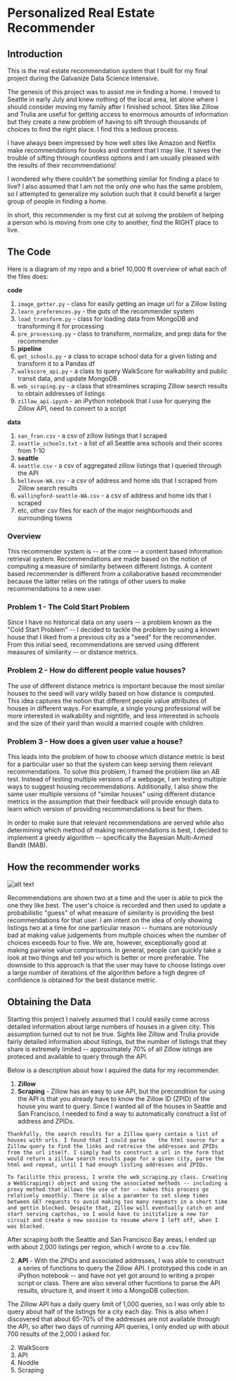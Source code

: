 # Personalized Real Estate Recommender


## Introduction

This is the real estate recommendation system that I built for my final project during the Galvanize Data Science Intensive.

The genesis of this project was to assist me in finding a home. I moved to Seattle in early July and knew nothing of the local area, let alone where I should consider moving my family after I finished school. Sites like Zillow and Trulia are useful for getting access to enormous amounts of information but they create a new problem of having to sift through thousands of choices to find the right place. I find this a tedious process.  

I have always been impressed by how well sites like Amazon and Netflix make recommendations for books and content that I may like. It saves the trouble of sifting through countless options and I am usually pleased with the results of their recommendations!  

I wondered why there couldn't be something similar for finding a place to live? I also assumed that I am not the only one who has the same problem, so I attempted to generalize my solution such that it could benefit a larger group of people in finding a home.  

In short, this recommender is my first cut at solving the problem of helping a person who is moving from one city to another, find the RIGHT place to live.

## The Code
Here is a diagram of my repo and a brief 10,000 ft overview of what each of the files does:

**code**

1. `image_getter.py` - class for easily getting an image url for a Zillow listing
2. `learn_preferences.py` - the guts of the recommender system 
3. `load_transform.py` - class for loading data from MongoDB and transforming it for processing
4. `pre_processing.py` - class to transform, normalize, and prep data for the recommender
5. **pipeline**
  1. `get_schools.py` - a class to scrape school data for a given listing and transform it to a Pandas df
  2. `walkscore_api.py` - a class to query WalkScore for walkability and public transit data, and update MongoDB
  3. `web_scraping.py` - a class that streamlines scraping Zillow search results to obtain addresses of listings
  4. `zillow_api.ipynb` - an iPython notebook that I use for querying the Zillow API, need to convert to a script 

**data**

1. `san_fran.csv` - a csv of zillow listings that I scraped
2. `seattle_schools.txt` - a list of all Seattle area schools and their scores from 1-10
3. **seattle**
  1. `seattle.csv` - a csv of aggregated zillow listings that I queried through the API
  2. `bellevue-WA.csv` - a csv of address and home ids that I scraped from Zillow search results
  3. `wallingford-seattle-WA.csv` - a csv of address and home ids that I scraped
  4. etc, other csv files for each of the major neighborhoods and surrounding towns
 
### Overview

This recommender system is -- at the core -- a content based information retrieval system. Recommendations are made based on the notion of computing a measure of similarity between different listings. A content based recommender is different from a collaborative based recommender because the latter relies on the ratings of other users to make recommendations to a new user. 

### Problem 1 - The Cold Start Problem
Since I have no historical data on any users -- a problem known as the "Cold Start Problem" -- I decided to tackle the problem by using a known house that I liked from a previous city as a "seed" for the recommender.  From this initial seed, recommendations are served using different measures of similarity -- or distance metrics. 

### Problem 2 - How do different people value houses?
The use of different distance metrics is important because the most similar houses to the seed will vary wildly based on how distance is computed. This idea captures the notion that different people value attributes of houses in different ways. For example, a single young professional will be more interested in walkability and nightlife, and less interested in schools and the size of their yard than would a married couple with children.   

### Problem 3 - How does a given user value a house?
This leads into the problem of how to choose which distance metric is best for a particular user so that the system can keep serving them relevant recommendations. To solve this problem, I framed the problem like an AB test. Instead of testing multiple versions of a webpage, I am testing multiple ways to suggest housing recommendations. Additionally, I also show the same user multiple versions of "similar houses" using different distance metrics in the assumption that their feedback will provide enough data to learn which version of providing recommendations is best for them.

In order to make sure that relevant recommendations are served while also determining which method of making recommendations is best, I decided to implement a greedy algorithm -- specifically the Bayesian Multi-Armed Bandit (MAB). 

## How the recommender works 
![alt text](https://github.com/MichaelAHood/real_estate_recommender/blob/master/data/algorithm.png)

Recommendations are shown two at a time and the user is able to pick the one they like best. The user's choice is recorded and then used to update a probabilistic "guess" of what measure of similarity is providing the best recommendations for that user. I am intent on the idea of only showing listings two at a time for one particular reason -- humans are notoriously bad at making value judgements from multiple choices when the number of choices exceeds four to five. We are, however, exceptionally good at making pairwise value comparisons. In general, people can quickly take a look at two things and tell you which is better or more preferable. The downside to this approach is that the user may have to choose listings over a large number of iterations of the algorithm before a high degree of confidence is obtained for the best distance metric.

## Obtaining the Data
Starting this project I naively assumed that I could easily come across detailed information about large numbers of houses in a given city. This assumption turned out to not be true. Sights like Zillow and Trulia provide fairly detailed information about listings, but the number of listings that they share is extremely limited -- approximately 70% of all Zillow istings are proteced and available to query through the API.

Below is a description about how I aquired the data for my recommender.

1. **Zillow**
  1. **Scraping** - Zillow has an easy to use API, but the precondition for using the API is that you already have to know the Zillow ID (ZPID) of the house you want to query. Since I wanted all of the houses in Seattle and San Francisco, I needed to find a way to automatically construct a list of address and ZPIDs. 

    Thankfully, the search results for a Zillow query contain a list of houses with urls. I found that I could parse    the html source for a Zillow query to find the links and retreive the addresses and ZPIDs from the url itself. I simply had to construct a url in the form that would return a zillow search results page for a given city, parse the html and repeat, until I had enough listing addresses and ZPIDs.

    To facilitte this process, I wrote the web_scraping.py class. Creating a WebScraping() object and using the associated methods -- including a proxy method that allows the use of tor -- makes this process go relatively smoothly. There is also a paramter to set sleep times between GET requests to avoid making too many requests in a short time and gettin blocked. Despite that, Zillow will eventually catch on and start serving captchas, so I would have to inititalize a new tor circuit and create a new session to resume where I left off, when I was blocked.

After scraping both the Seattle and San Francisco Bay areas, I ended up with about 2,000 listings per region, which I wrote to a .csv file.
  
  2. **API** - With the ZPIDs and associated addresses, I was able to construct a series of functions to query the Zillow API. I prototyped this code in an iPython notebook -- and have not yet got around to writing a proper script or class. There are also several other fucntions to parse the API results, structure it, and insert it into a MongoDB collection.

The Zillow API has a daily query limit of 1,000 queries, so I was only able to query about half of the listings for a city each day. This is also when I discovered that about 65-70% of the addresses are not available through the API, so after two days of running API queries, I only ended up with about 700 results of the 2,000 I asked for.

2. WalkScore
  1. API
3. Noddle
  1. Scraping



